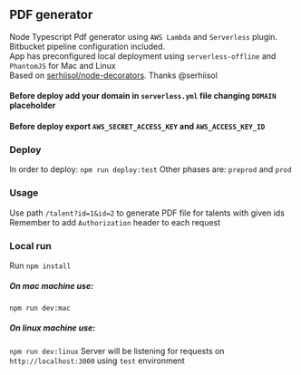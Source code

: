 ## PDF generator
Node Typescript Pdf generator using `AWS Lambda` and `Serverless` plugin. Bitbucket pipeline configuration included.<br/>
App has preconfigured local deployment using `serverless-offline` and `PhantomJS` for Mac and Linux <br/>
Based on [serhiisol/node-decorators](https://github.com/serhiisol/node-decorators). Thanks @serhiisol
#### Before deploy add your domain in `serverless.yml` file changing `DOMAIN` placeholder
#### Before deploy export `AWS_SECRET_ACCESS_KEY` and `AWS_ACCESS_KEY_ID`
### Deploy
In order to deploy:
`npm run deploy:test`
Other phases are: `preprod` and `prod`

### Usage
Use path `/talent?id=1&id=2` to generate PDF file for talents with given ids
Remember to add `Authorization` header to each request

### Local run
Run `npm install`
##### On mac machine use:
`npm run dev:mac`
##### On linux machine use:
`npm run dev:linux`
Server will be listening for requests on `http://localhost:3000` using `test` environment